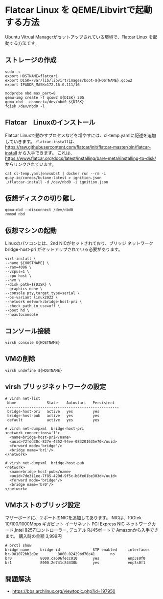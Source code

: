 # Flatcar Linux を QEME/Libvirtで起動する方法
Ubuntu Vitrual Managerがセットアップされている環境で、Flatcar Linux を起動する方法です。


## ストレージの作成

```
sudo -s
export HOSTNAME=flatcar1
export DISK=/var/lib/libvirt/images/boot-${HOSTNAME}.qcow2
export IPADDR_MASK=172.16.0.111/16

modprobe nbd max_part=8
qemu-img create -f qcow2 ${DISK} 20G
qemu-nbd --connect=/dev/nbd0 ${DISK}
fdisk /dev/nbd0 -l
```

## Flatcar　Linuxのインストール
Flatcar Linuxで動かすプロセスなどを増やすには、cl-temp.yamlに記述を追加していきます。
`flatcar-install`は、https://raw.githubusercontent.com/flatcar/init/flatcar-master/bin/flatcar-install から入手できます。
これは、https://www.flatcar.org/docs/latest/installing/bare-metal/installing-to-disk/ からリンクされています。

```
cat cl-temp.yaml|envsubst | docker run --rm -i quay.io/coreos/butane:latest > ignition.json
./flatcar-install -d /dev/nbd0 -i ignition.json
```

## 仮想ディスクの切り離し

```
qemu-nbd --disconnect /dev/nbd0
rmmod nbd
```

## 仮想マシンの起動

 Linuxのパソコンには、2nd NICがセットされており、ブリッジ ネットワーク bridge-host-pri がセットアップされている必要があります。

```
virt-install \
--name ${HOSTNAME} \
--ram=4096 \
--vcpus=1 \
--cpu host \
--hvm \
--disk path=${DISK} \
--graphics none \
--console pty,target_type=serial \
--os-variant linux2022 \
--network network:bridge-host-pri \
--check path_in_use=off \
--boot hd \
--noautoconsole
```

## コンソール接続

```
virsh console ${HOSTNAME} 
```


## VMの削除

```
virsh undefine ${HOSTNAME}
```


## virsh ブリッジネットワークの設定

```
# virsh net-list
 Name              State    Autostart   Persistent
----------------------------------------------------
 bridge-host-pri   active   yes         yes
 bridge-host-pub   active   yes         yes
 default           active   yes         yes

# virsh net-dumpxml  bridge-host-pri 
<network connections='1'>
  <name>bridge-host-pri</name>
  <uuid>72fdd30c-827e-4352-94ee-083201635e70</uuid>
  <forward mode='bridge'/>
  <bridge name='br1'/>
</network>

# virsh net-dumpxml  bridge-host-pub
<network>
  <name>bridge-host-pub</name>
  <uuid>7de311ee-7f85-420d-9f5c-b6fe01be303d</uuid>
  <forward mode='bridge'/>
  <bridge name='br0'/>
</network>
```

## VMホストのブリッジ設定

マザーボードに、２ポートのNICを追加してあります。
NICは、10Gtek 10/100/1000Mbps ギガビット イーサネット PCI Express NIC ネットワークカード,Intel 82571コントローラー, デュアル RJ45ポートで Amazonから入手できます。
購入時の金額 3,999円 

```
# brctl show
bridge name     bridge id               STP enabled     interfaces
br-901072bb2d9e         8000.02429bd70e41       no
br0             8000.ca606fecc010       yes             enp3s0f0
br1             8000.2e741c84430b       yes             enp3s0f1
```

## 問題解決

- https://bbs.archlinux.org/viewtopic.php?id=197950